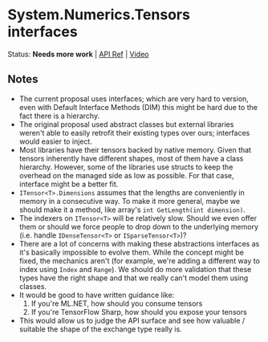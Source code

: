 # System.Numerics.Tensors interfaces

Status: **Needs more work** |
[API Ref](https://github.com/dotnet/corefx/issues/35765) |
[Video](https://www.youtube.com/watch?v=aaFcBs6cFqg)

## Notes

* The current proposal uses interfaces; which are very hard to version, even
  with Default Interface Methods (DIM) this might be hard due to the fact there
  is a hierarchy.
* The original proposal used abstract classes but external libraries weren't
  able to easily retrofit their existing types over ours; interfaces would
  easier to inject.
* Most libraries have their tensors backed by native memory. Given that tensors
  inherently have different shapes, most of them have a class hierarchy.
  However, some of the libraries use structs to keep the overhead on the managed
  side as low as possible. For that case, interface might be a better fit.
* `ITensor<T>.Dimensions` assumes that the lengths are conveniently in memory in
  a consecutive way. To make it more general, maybe we should make it a method,
  like array's `int GetLength(int dimension)`.
* The indexers on `ITensor<T>` will be relatively slow. Should we even offer
  them or should we force people to drop down to the underlying memory (i.e.
  handle `IDenseTensor<T>` or `ISparseTensor<T>`)?
* There are a lot of concerns with making these abstractions interfaces as it's
  basically impossible to evolve them. While the concept might be fixed, the
  mechanics aren't (for example, we're adding a different way to index using
  `Index` and `Range`). We should do more validation that these types have the
  right shape and that we really can't model them using classes.
* It would be good to have written guidance like:
    1. If you're ML.NET, how should you consume tensors
    2. If you're TensorFlow Sharp, how should you expose your tensors
* This would allow us to judge the API surface and see how valuable / suitable
  the shape of the exchange type really is.
